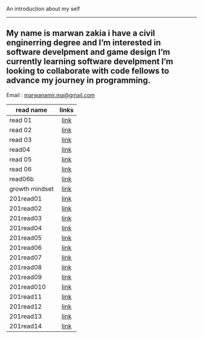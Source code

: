 An introduction about my self 

---
My name is marwan zakia i have a civil enginerring degree and I’m interested in software develpment and game design I’m currently learning software develpment I’m looking to collaborate with code fellows to advance my journey in programming. 
----

 Email : marwanamir.ma@gmail.com

| read name       |links           | 
| ------------- |:-------------:| 
| read 01    | [link](https://marwan-zakia.github.io/reading-note/read01.md ) |
| read 02      | [link](https://marwan-zakia.github.io/reading-note/read02.md )    |  
| read 03 | [link](https://marwan-zakia.github.io/reading-note/read03.md )   |   
|read04    |[link](https://marwan-zakia.github.io/reading-note/read04.md )          | 
| read 05     | [link](https://marwan-zakia.github.io/reading-note/read05.md)   |  
| read 06 | [link](https://marwan-zakia.github.io/reading-note/read06.md)   |   
| read06b      |[link](https://marwan-zakia.github.io/reading-note/read06b.md)          |
|  growth mindset |[link](https://marwan-zakia.github.io/reading-note/Growthmindset.md)          |
 |  201read01|[link](https://marwan-zakia.github.io/reading-note/201read01.md)          | 
 |  201read02|[link](https://marwan-zakia.github.io/reading-note/201read02.md)          | 
 |  201read03|[link](https://marwan-zakia.github.io/reading-note/201read03.md)          |  
 | 201read04     |[link](https://marwan-zakia.github.io/reading-note/201read04.md)         | 
| 201read05       |[link](https://marwan-zakia.github.io/reading-note/201read05.md)    | 
| 201read06       |[link](https://marwan-zakia.github.io/reading-note/201read06.md)    | 
| 201read07      |[link](https://marwan-zakia.github.io/reading-note/201read07.md)    | 
| 201read08       |[link](https://marwan-zakia.github.io/reading-note/201read08.md)    | 
| 201read09      |[link](https://marwan-zakia.github.io/reading-note/201read09.md)    |
| 201read010      |[link](https://marwan-zakia.github.io/reading-note/201read10.md)    | 
| 201read11      |[link](https://marwan-zakia.github.io/reading-note/201read11.md)    | 
| 201read12      |[link](https://marwan-zakia.github.io/reading-note/201read12.md)    | 
 | 201read13      |[link](https://marwan-zakia.github.io/reading-note/201read13.md)    | 
 | 201read14      |[link](https://marwan-zakia.github.io/reading-note/201read14.md)    | 
 